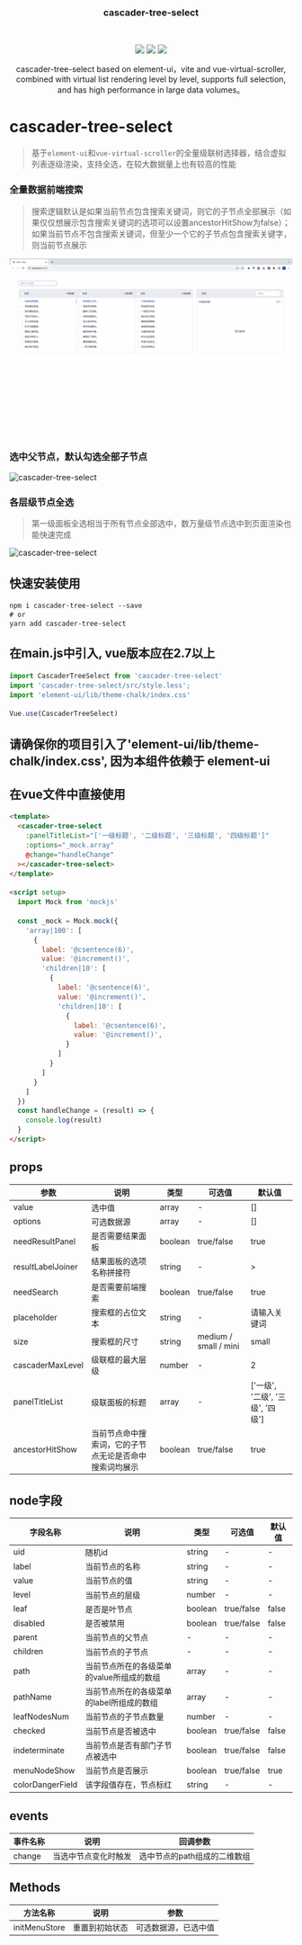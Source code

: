 <p align="center">
    <h3 align="center">cascader-tree-select</h3>
    <br>
    <p align="center">
        <a href="https://www.npmjs.com/package/cascader-tree-select"><img src="https://img.shields.io/npm/v/cascader-tree-select?maxAge=2592000"></a>
        <a href="https://www.npmjs.com/package/@vueblocks/elp-cascader"><img src="https://img.shields.io/npm/dt/cascader-tree-select"></a>
        <a href="https://github.com/vueblocks/elp-cascader/stargazers"><img src="https://img.shields.io/github/stars/yinlittlefairy/cascader-tree-select.svg"></a>
    </p>
    <p align="center">
        cascader-tree-select based on element-ui，vite and vue-virtual-scroller, combined with virtual list rendering level by level, supports full selection, and has high performance in large data volumes。
    </p>
</p>

# cascader-tree-select

> 基于`element-ui`和`vue-virtual-scroller`的全量级联树选择器，结合虚拟列表逐级渲染，支持全选，在较大数据量上也有较高的性能

### 全量数据前端搜索
> 搜索逻辑默认是如果当前节点包含搜索关键词，则它的子节点全部展示（如果仅仅想展示包含搜索关键词的选项可以设置ancestorHitShow为false）；如果当前节点不包含搜索关键词，但至少一个它的子节点包含搜索关键字，则当前节点展示

![cascader-tree-select](./demo/demo-search.gif)
### 选中父节点，默认勾选全部子节点

![cascader-tree-select](./demo/demo-select.gif)
### 各层级节点全选
> 第一级面板全选相当于所有节点全部选中，数万量级节点选中到页面渲染也能快速完成

![cascader-tree-select](./demo/demo-select-all.gif)
## 快速安装使用

```
npm i cascader-tree-select --save
# or
yarn add cascader-tree-select
```

## 在main.js中引入, vue版本应在2.7以上

```javascript
import CascaderTreeSelect from 'cascader-tree-select'
import 'cascader-tree-select/src/style.less';
import 'element-ui/lib/theme-chalk/index.css'

Vue.use(CascaderTreeSelect)
```

## 请确保你的项目引入了'element-ui/lib/theme-chalk/index.css', 因为本组件依赖于 element-ui

## 在vue文件中直接使用

```html
<template>
  <cascader-tree-select
    :panelTitleList="['一级标题', '二级标题', '三级标题', '四级标题']"
    :options="_mock.array"
    @change="handleChange"
  ></cascader-tree-select>
</template>

<script setup>
  import Mock from 'mockjs'
  
  const _mock = Mock.mock({
    'array|100': [
      {
        label: '@csentence(6)',
        value: '@increment()',
        'children|10': [
          {
            label: '@csentence(6)',
            value: '@increment()',
            'children|10': [
              {
                label: '@csentence(6)',
                value: '@increment()',
              }
            ]
          }
        ]
      }
    ]
  })
  const handleChange = (result) => {
    console.log(result)
  }
</script>
```

## props

| 参数 | 说明                          | 类型      | 可选值                 | 默认值                      |
| --- |-----------------------------|---------|---------------------|--------------------------|
| value | 选中值                         | array   | -                   | []                       |
| options | 可选数据源                       | array   | -                   | []                       |
| needResultPanel | 是否需要结果面板                    | boolean | true/false          | true                     |
| resultLabelJoiner | 结果面板的选项名称拼接符                | string  | -                   | >                        |
| needSearch | 是否需要前端搜索                    | boolean | true/false          | true                     |
| placeholder | 搜索框的占位文本                    | string  | -                   | 请输入关键词                   |
| size | 搜索框的尺寸                      | string  | medium / small / mini | small                    |
| cascaderMaxLevel | 级联框的最大层级                    | number  | -                   | 2                        |
| panelTitleList | 级联面板的标题                     | array   | -                   | ['一级', '二级', '三级', '四级'] |
| ancestorHitShow | 当前节点命中搜索词，它的子节点无论是否命中搜索词均展示 | boolean | true/false                    | true                     |

## node字段

| 字段名称  | 说明             | 类型      | 可选值        | 默认值   |
|-------|----------|---------|------------|-------|
| uid   | 随机id   | string  | -          | -     |
| label | 当前节点的名称   | string  | -          | -     |
| value | 当前节点的值    | string  | -          | -     |
| level | 当前节点的层级   | number  | -          | -     |
| leaf  | 是否是叶节点    | boolean | true/false | false |
| disabled  | 是否被禁用     | boolean | true/false | false |
| parent  | 当前节点的父节点  | -       | -          | -     |
| children  | 当前节点的子节点  | -       | -          | -     |
| path  | 当前节点所在的各级菜单的value所组成的数组 | array   | -          | -     |
| pathName  | 当前节点所在的各级菜单的label所组成的数组 | array   | -          | -     |
| leafNodesNum  | 当前节点的子节点数量 | number  | -          | -     |
| checked  | 当前节点是否被选中 | boolean | true/false | false |
| indeterminate  | 当前节点是否有部门子节点被选中 | boolean | true/false | false |
| menuNodeShow  | 当前节点是否展示  | boolean | true/false | true  |
| colorDangerField  | 该字段值存在，节点标红 | string  | - | - |

## events

| 事件名称 | 说明 | 回调参数 |
|---|---|---|
|change|当选中节点变化时触发|选中节点的path组成的二维数组|

## Methods

| 方法名称   | 说明      | 参数         |
|--------|---------|------------|
| initMenuStore | 重置到初始状态 | 可选数据源，已选中值 |
